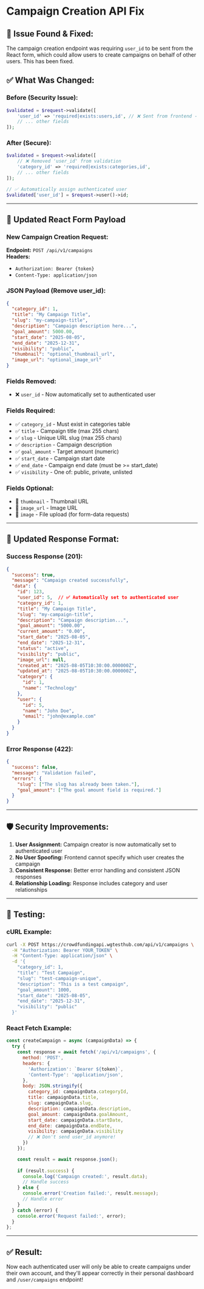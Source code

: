 # Campaign Creation API Fix

## 🚨 **Issue Found & Fixed:**

The campaign creation endpoint was requiring `user_id` to be sent from the React form, which could allow users to create campaigns on behalf of other users. This has been fixed.

## ✅ **What Was Changed:**

### **Before (Security Issue):**
```php
$validated = $request->validate([
    'user_id' => 'required|exists:users,id', // ❌ Sent from frontend - SECURITY RISK
    // ... other fields
]);
```

### **After (Secure):**
```php
$validated = $request->validate([
    // ❌ Removed 'user_id' from validation
    'category_id' => 'required|exists:categories,id',
    // ... other fields
]);

// ✅ Automatically assign authenticated user
$validated['user_id'] = $request->user()->id;
```

---

## 📝 **Updated React Form Payload**

### **New Campaign Creation Request:**

**Endpoint:** `POST /api/v1/campaigns`  
**Headers:** 
- `Authorization: Bearer {token}`
- `Content-Type: application/json`

### **JSON Payload (Remove user_id):**
```json
{
  "category_id": 1,
  "title": "My Campaign Title",
  "slug": "my-campaign-title",
  "description": "Campaign description here...",
  "goal_amount": 5000.00,
  "start_date": "2025-08-05",
  "end_date": "2025-12-31",
  "visibility": "public",
  "thumbnail": "optional_thumbnail_url",
  "image_url": "optional_image_url"
}
```

### **Fields Removed:**
- ❌ `user_id` - Now automatically set to authenticated user

### **Fields Required:**
- ✅ `category_id` - Must exist in categories table
- ✅ `title` - Campaign title (max 255 chars)
- ✅ `slug` - Unique URL slug (max 255 chars)
- ✅ `description` - Campaign description
- ✅ `goal_amount` - Target amount (numeric)
- ✅ `start_date` - Campaign start date
- ✅ `end_date` - Campaign end date (must be >= start_date)
- ✅ `visibility` - One of: public, private, unlisted

### **Fields Optional:**
- 🔄 `thumbnail` - Thumbnail URL
- 🔄 `image_url` - Image URL
- 🔄 `image` - File upload (for form-data requests)

---

## 🔄 **Updated Response Format:**

### **Success Response (201):**
```json
{
  "success": true,
  "message": "Campaign created successfully",
  "data": {
    "id": 123,
    "user_id": 5,  // ✅ Automatically set to authenticated user
    "category_id": 1,
    "title": "My Campaign Title",
    "slug": "my-campaign-title",
    "description": "Campaign description...",
    "goal_amount": "5000.00",
    "current_amount": "0.00",
    "start_date": "2025-08-05",
    "end_date": "2025-12-31",
    "status": "active",
    "visibility": "public",
    "image_url": null,
    "created_at": "2025-08-05T10:30:00.000000Z",
    "updated_at": "2025-08-05T10:30:00.000000Z",
    "category": {
      "id": 1,
      "name": "Technology"
    },
    "user": {
      "id": 5,
      "name": "John Doe",
      "email": "john@example.com"
    }
  }
}
```

### **Error Response (422):**
```json
{
  "success": false,
  "message": "Validation failed",
  "errors": {
    "slug": ["The slug has already been taken."],
    "goal_amount": ["The goal amount field is required."]
  }
}
```

---

## 🛡️ **Security Improvements:**

1. **User Assignment:** Campaign creator is now automatically set to authenticated user
2. **No User Spoofing:** Frontend cannot specify which user creates the campaign
3. **Consistent Response:** Better error handling and consistent JSON responses
4. **Relationship Loading:** Response includes category and user relationships

---

## 🧪 **Testing:**

### **cURL Example:**
```bash
curl -X POST https://crowdfundingapi.wgtesthub.com/api/v1/campaigns \
  -H "Authorization: Bearer YOUR_TOKEN" \
  -H "Content-Type: application/json" \
  -d '{
    "category_id": 1,
    "title": "Test Campaign",
    "slug": "test-campaign-unique",
    "description": "This is a test campaign",
    "goal_amount": 1000,
    "start_date": "2025-08-05",
    "end_date": "2025-12-31",
    "visibility": "public"
  }'
```

### **React Fetch Example:**
```javascript
const createCampaign = async (campaignData) => {
  try {
    const response = await fetch('/api/v1/campaigns', {
      method: 'POST',
      headers: {
        'Authorization': `Bearer ${token}`,
        'Content-Type': 'application/json',
      },
      body: JSON.stringify({
        category_id: campaignData.categoryId,
        title: campaignData.title,
        slug: campaignData.slug,
        description: campaignData.description,
        goal_amount: campaignData.goalAmount,
        start_date: campaignData.startDate,
        end_date: campaignData.endDate,
        visibility: campaignData.visibility
        // ❌ Don't send user_id anymore!
      })
    });

    const result = await response.json();
    
    if (result.success) {
      console.log('Campaign created:', result.data);
      // Handle success
    } else {
      console.error('Creation failed:', result.message);
      // Handle error
    }
  } catch (error) {
    console.error('Request failed:', error);
  }
};
```

---

## ✅ **Result:**

Now each authenticated user will only be able to create campaigns under their own account, and they'll appear correctly in their personal dashboard and `/user/campaigns` endpoint!
